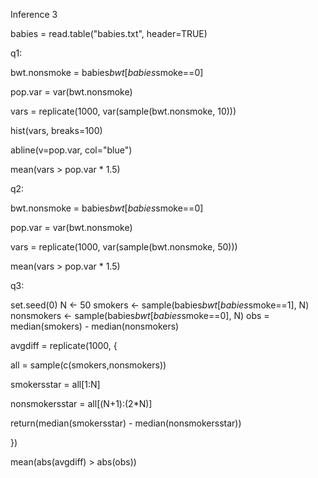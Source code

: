 Inference 3

babies = read.table("babies.txt", header=TRUE)

q1:

bwt.nonsmoke = babies$bwt[babies$smoke==0]

pop.var = var(bwt.nonsmoke)

vars = replicate(1000, var(sample(bwt.nonsmoke, 10)))

hist(vars, breaks=100)

abline(v=pop.var, col="blue")

mean(vars > pop.var * 1.5)

q2:

bwt.nonsmoke = babies$bwt[babies$smoke==0]

pop.var = var(bwt.nonsmoke)

vars = replicate(1000, var(sample(bwt.nonsmoke, 50)))

mean(vars > pop.var * 1.5)

q3:

set.seed(0)
N <- 50
smokers <- sample(babies$bwt[babies$smoke==1], N)
nonsmokers <- sample(babies$bwt[babies$smoke==0], N)
obs = median(smokers) - median(nonsmokers)

avgdiff = replicate(1000, {

all = sample(c(smokers,nonsmokers))

smokersstar = all[1:N]

nonsmokersstar = all[(N+1):(2*N)]

return(median(smokersstar) - median(nonsmokersstar))

})

mean(abs(avgdiff) > abs(obs))
